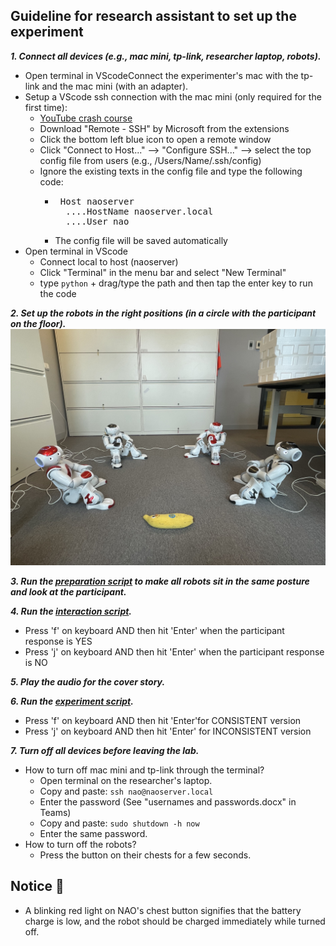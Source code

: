 ## Guideline for research assistant to set up the experiment
***1. Connect all devices (e.g., mac mini, tp-link, researcher laptop, robots).***
  - Open terminal in VScodeConnect the experimenter's mac with the tp-link and the mac mini (with an adapter).
  - Setup a VScode ssh connection with the mac mini (only required for the first time):
    - [YouTube crash course](https://www.youtube.com/watch?v=cOopQQIL8JU)
    - Download "Remote - SSH" by Microsoft from the extensions
    - Click the bottom left blue icon to open a remote window
    - Click "Connect to Host..." --> "Configure SSH..." --> select the top config file from users (e.g., /Users/Name/.ssh/config)
    - Ignore the existing texts in the config file and type the following code:
      - <pre> Host naoserver 
          ....HostName naoserver.local 
          ....User nao </pre>
      - The config file will be saved automatically
  - Open terminal in VScode
    - Connect local to host (naoserver)
    - Click "Terminal" in the menu bar and select "New Terminal"
    - type `python` + drag/type the path and then tap the enter key to run the code
  
***2. Set up the robots in the right positions (in a circle with the participant on the floor).*** ![robotsetup](https://github.com/UvA-CW-Robo-research/Multi-Nao-Speech-Orchestration/blob/main/robotsetup.jpeg)

***3. Run the [preparation script](https://github.com/UvA-CW-Robo-research/Multi-Nao-Speech-Orchestration/blob/main/nao_preparation.py) to make all robots sit in the same posture and look at the participant.*** 

***4. Run the [interaction script](https://github.com/UvA-CW-Robo-research/Multi-Nao-Speech-Orchestration/blob/main/nao_interactions.py).***
- Press 'f' on keyboard AND then hit 'Enter' when the participant response is YES
- Press 'j' on keyboard AND then hit 'Enter' when the participant response is NO
  
***5. Play the audio for the cover story.***

***6. Run the [experiment script](https://github.com/UvA-CW-Robo-research/Multi-Nao-Speech-Orchestration/blob/main/nao_experiment.py).***
- Press 'f' on keyboard AND then hit 'Enter'for CONSISTENT version
- Press 'j' on keyboard AND then hit 'Enter' for INCONSISTENT version

***7. Turn off all devices before leaving the lab.***
  - How to turn off mac mini and tp-link through the terminal?
    - Open terminal on the researcher's laptop.
    - Copy and paste: `ssh nao@naoserver.local`
    - Enter the password (See "usernames and passwords.docx" in Teams)
    - Copy and paste: `sudo shutdown -h now`
    - Enter the same password.
  - How to turn off the robots?
    - Press the button on their chests for a few seconds.
  
## Notice 🔋
- A blinking red light on NAO's chest button signifies that the battery charge is low, and the robot should be charged immediately while turned off.




